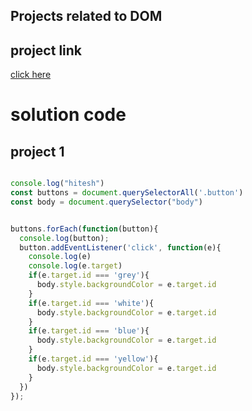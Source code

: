 ## Projects related to DOM

## project link

[click here ](https://stackblitz.com/edit/dom-project-chaiaurcode?file=index.html)

# solution code

## project 1

```javascript

console.log("hitesh")
const buttons = document.querySelectorAll('.button')
const body = document.querySelector("body")


buttons.forEach(function(button){
  console.log(button);
  button.addEventListener('click', function(e){
    console.log(e)
    console.log(e.target)
    if(e.target.id === 'grey'){
      body.style.backgroundColor = e.target.id
    }
    if(e.target.id === 'white'){
      body.style.backgroundColor = e.target.id
    }
    if(e.target.id === 'blue'){
      body.style.backgroundColor = e.target.id
    }
    if(e.target.id === 'yellow'){
      body.style.backgroundColor = e.target.id
    }
  })
});

```